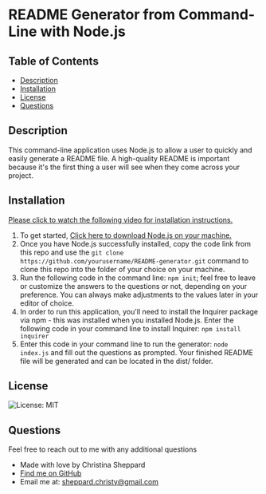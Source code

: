# README Generator from Command-Line with Node.js

  ## Table of Contents
  * [ Description ](#about)
  * [ Installation ](#installation)
  * [ License ](#license)
  * [ Questions ](#questions)

  <a name="about"></a>
  ## Description
  This command-line application uses Node.js to allow a user to quickly and easily generate a README file. A high-quality README is important because it's the first thing a user will see when they come across your project. 
  

  <a name="installation"></a>
  ## Installation
  [Please click to watch the following video for installation instructions.](https://watch.screencastify.com/v/d4tYmB51vLbXLK4NCQKk) 
  1. To get started, [Click here to download Node.js on your machine.](https://nodejs.org/en/)
  2. Once you have Node.js successfully installed, copy the code link from this repo and use the `git clone https://github.com/yourusername/README-generator.git` command to clone this repo into the folder of your choice on your machine. 
  3. Run the following code in the command line: `npm init`; feel free to leave or customize the answers to the questions or not, depending on your preference. You can always make adjustments to the values later in your editor of choice.
  4. In order to run this application, you'll need to install the Inquirer package via npm - this was installed when you installed Node.js. Enter the following code in your command line to install Inquirer: `npm install inquirer`
  5. Enter this code in your command line to run the generator: `node index.js` and fill out the questions as prompted. Your finished README file will be generated and can be located in the dist/ folder.

  <a name="license"></a>
  ## License
  ![License: MIT](https://img.shields.io/badge/License-MIT-yellow.svg)

  <a name="questions"></a>
  ## Questions
  Feel free to reach out to me with any additional questions
  * Made with love by Christina Sheppard
  * [Find me on GitHub](https://github.com/cshepscorp/)
  * Email me at: sheppard.christy@gmail.com
